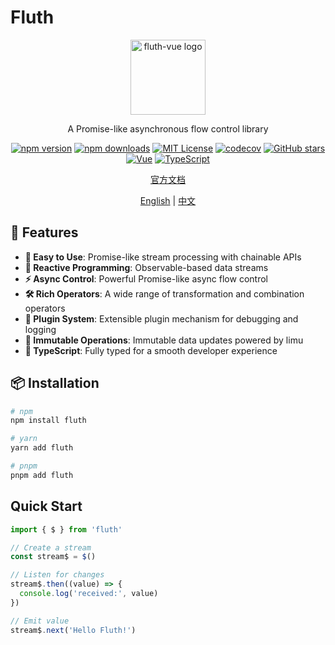 # Fluth

<div align="center">
  <img src="https://fluthjs.github.io/fluth-doc/logo.svg" alt="fluth-vue logo" width="120" height="120">

  <p>A Promise-like asynchronous flow control library</p>
</div>

<div align="center">

[![npm version](https://img.shields.io/npm/v/fluth.svg?style=flat)](https://www.npmjs.com/package/fluth)
[![npm downloads](https://img.shields.io/npm/dm/fluth.svg?style=flat)](https://www.npmjs.com/package/fluth)
[![MIT License](https://img.shields.io/badge/license-MIT-green.svg?style=flat)](https://github.com/fluthjs/fluth/blob/master/LICENSE)
[![codecov](https://img.shields.io/codecov/c/github/fluthjs/fluth?style=flat)](https://codecov.io/gh/fluthjs/fluth)
[![GitHub stars](https://img.shields.io/github/stars/fluthjs/fluth?style=flat)](https://github.com/fluthjs/fluth/stargazers)
[![Vue](https://img.shields.io/badge/Vue-3.2.0+-4FC08D?style=flat&logo=vue.js)](https://vuejs.org/)
[![TypeScript](https://img.shields.io/badge/TypeScript-ready-blue?style=flat&logo=typescript)](https://www.typescriptlang.org/)

<div align="center">

[官方文档](https://fluthjs.github.io/fluth-doc/index.html)

</div>

<div align="center">

[English](./README.md) | [中文](./README.cn.md)

</div>

</div>

## 🚀 Features

- **🤞 Easy to Use**: Promise-like stream processing with chainable APIs
- **🔄 Reactive Programming**: Observable-based data streams
- **⚡ Async Control**: Powerful Promise-like async flow control
- **🛠️ Rich Operators**: A wide range of transformation and combination operators
- **🔌 Plugin System**: Extensible plugin mechanism for debugging and logging
- **💾 Immutable Operations**: Immutable data updates powered by limu
- **🎯 TypeScript**: Fully typed for a smooth developer experience

## 📦 Installation

```bash
# npm
npm install fluth

# yarn
yarn add fluth

# pnpm
pnpm add fluth
```

## Quick Start

```typescript
import { $ } from 'fluth'

// Create a stream
const stream$ = $()

// Listen for changes
stream$.then((value) => {
  console.log('received:', value)
})

// Emit value
stream$.next('Hello Fluth!')
```
